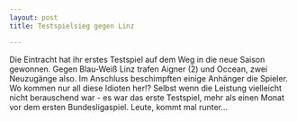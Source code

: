 ```yaml
---
layout: post
title: Testspielsieg gegen Linz

---
```


Die Eintracht hat ihr erstes Testspiel auf dem Weg in die neue Saison gewonnen. Gegen Blau-Weiß Linz trafen Aigner (2) und Occean, zwei Neuzugänge also. Im Anschluss beschimpften einige Anhänger die Spieler. Wo kommen nur all diese Idioten her!? Selbst wenn die Leistung vielleicht nicht berauschend war - es war das erste Testspiel, mehr als einen Monat vor dem ersten Bundesligaspiel. Leute, kommt mal runter... 


